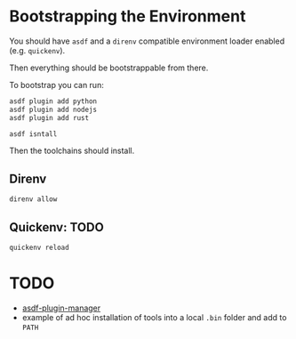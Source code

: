 
# Bootstrapping the Environment

You should have `asdf` and a `direnv` compatible environment loader
enabled (e.g. `quickenv`).

Then everything should be bootstrappable from there.

To bootstrap you can run:

```sh
asdf plugin add python
asdf plugin add nodejs
asdf plugin add rust

asdf isntall
```

Then the toolchains should install.

## Direnv

```sh
direnv allow
```

## Quickenv: TODO

```sh
quickenv reload
```

# TODO

- [asdf-plugin-manager](https://github.com/asdf-community/asdf-plugin-manager)
- example of ad hoc installation of tools into a local `.bin` folder and add to `PATH`
